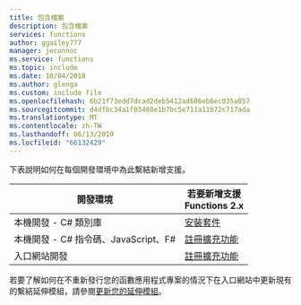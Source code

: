 ```yaml
---
title: 包含檔案
description: 包含檔案
services: functions
author: ggailey777
manager: jeconnoc
ms.service: functions
ms.topic: include
ms.date: 10/04/2018
ms.author: glenga
ms.custom: include file
ms.openlocfilehash: 6b21f73edd7dcad2deb5412ad606eb6ec035a057
ms.sourcegitcommit: d4dfbc34a1f03488e1b7bc5e711a11b72c717ada
ms.translationtype: MT
ms.contentlocale: zh-TW
ms.lasthandoff: 06/13/2019
ms.locfileid: "66132429"
---
```

下表說明如何在每個開發環境中為此繫結新增支援。

| 開發環境               | 若要新增支援 <br>Functions 2.x  |
|----------------------|----------------|
|本機開發 - C# 類別庫       | [安裝套件](../articles/azure-functions/functions-bindings-register.md#c-class-library-with-visual-studio-2019) |
|本機開發 - C# 指令碼、JavaScript、F# |[註冊擴充功能](../articles/azure-functions/functions-bindings-register.md#local-development-with-azure-functions-core-tools-and-extension-bundles)         |
|入口網站開發| [註冊擴充功能](../articles/azure-functions/install-update-binding-extensions-manual.md)  |

若要了解如何在不重新發行您的函數應用程式專案的情況下在入口網站中更新現有的繫結延伸模組，請參閱[更新您的延伸模組](../articles/azure-functions/install-update-binding-extensions-manual.md)。